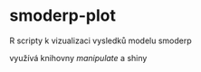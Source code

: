 # smoderp-plot
R scripty k vizualizaci vysledků modelu smoderp

využívá knihovny *manipulate* a shiny

